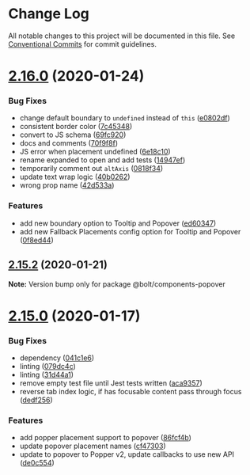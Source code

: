 # Change Log

All notable changes to this project will be documented in this file.
See [Conventional Commits](https://conventionalcommits.org) for commit guidelines.

# [2.16.0](https://github.com/bolt-design-system/bolt/tree/master/packages/components/bolt-popover/compare/v2.15.2...v2.16.0) (2020-01-24)


### Bug Fixes

* change default boundary to `undefined` instead of `this` ([e0802df](https://github.com/bolt-design-system/bolt/tree/master/packages/components/bolt-popover/commit/e0802df42bda48cf129952d06ec37e6c590add1c))
* consistent border color ([7c45348](https://github.com/bolt-design-system/bolt/tree/master/packages/components/bolt-popover/commit/7c4534814f774873d46ef47cc53741a1ef6183fb))
* convert to JS schema ([69fc920](https://github.com/bolt-design-system/bolt/tree/master/packages/components/bolt-popover/commit/69fc9206be3c1dfc02ac6677c25e141f3cd6f623))
* docs and comments ([70f9f8f](https://github.com/bolt-design-system/bolt/tree/master/packages/components/bolt-popover/commit/70f9f8fe0790dc1f0224d3943cc34842481e93f9))
* JS error when placement undefined ([6e18c10](https://github.com/bolt-design-system/bolt/tree/master/packages/components/bolt-popover/commit/6e18c1098a73a25421bb7d9af7fcfaa6c4567e01))
* rename expanded to open and add tests ([14947ef](https://github.com/bolt-design-system/bolt/tree/master/packages/components/bolt-popover/commit/14947ef38111eac352306c8f877b607f52da199e))
* temporarily comment out `altAxis` ([0818f34](https://github.com/bolt-design-system/bolt/tree/master/packages/components/bolt-popover/commit/0818f34c12e8bf2d9d9bb181aa386a480c097144))
* update text wrap logic ([40b0262](https://github.com/bolt-design-system/bolt/tree/master/packages/components/bolt-popover/commit/40b02621ef1865090ba59ba270a7a4b5f5dc605d))
* wrong prop name ([42d533a](https://github.com/bolt-design-system/bolt/tree/master/packages/components/bolt-popover/commit/42d533a661b954841453e883c2ad0f7a05d858d8))


### Features

* add new boundary option to Tooltip and Popover ([ed60347](https://github.com/bolt-design-system/bolt/tree/master/packages/components/bolt-popover/commit/ed60347b9c3204703439da9ec2756e67f5852015))
* add new Fallback Placements config option for Tooltip and Popover ([0f8ed44](https://github.com/bolt-design-system/bolt/tree/master/packages/components/bolt-popover/commit/0f8ed4429464a3c184321f2034f1423f423eacd7))





## [2.15.2](https://github.com/bolt-design-system/bolt/tree/master/packages/components/bolt-popover/compare/v2.15.1...v2.15.2) (2020-01-21)

**Note:** Version bump only for package @bolt/components-popover





# [2.15.0](https://github.com/bolt-design-system/bolt/tree/master/packages/components/bolt-popover/compare/v2.14.3...v2.15.0) (2020-01-17)


### Bug Fixes

* dependency ([041c1e6](https://github.com/bolt-design-system/bolt/tree/master/packages/components/bolt-popover/commit/041c1e6629fdec88d0efb09acedc2649969b2a5c))
* linting ([079dc4c](https://github.com/bolt-design-system/bolt/tree/master/packages/components/bolt-popover/commit/079dc4ce4b98fab7a5d9d20c8924b826b6fa5113))
* linting ([31d44a1](https://github.com/bolt-design-system/bolt/tree/master/packages/components/bolt-popover/commit/31d44a1569b34d3557dcec388b71545cd9b9d131))
* remove empty test file until Jest tests written ([aca9357](https://github.com/bolt-design-system/bolt/tree/master/packages/components/bolt-popover/commit/aca935736e6225d846189afdd46437f8f523262b))
* reverse tab index logic, if has focusable content pass through focus ([dedf256](https://github.com/bolt-design-system/bolt/tree/master/packages/components/bolt-popover/commit/dedf256105a4de22ce2867f33a78bd35a122e09e))


### Features

* add popper placement support to popover ([86fcf4b](https://github.com/bolt-design-system/bolt/tree/master/packages/components/bolt-popover/commit/86fcf4b9caf75403f5289fb9304e07847a551a36))
* update popover placement names ([cf47303](https://github.com/bolt-design-system/bolt/tree/master/packages/components/bolt-popover/commit/cf47303debdb94c3ce31cd6b44b7c331624320ec))
* update to popover to Popper v2, update callbacks to use new API ([de0c554](https://github.com/bolt-design-system/bolt/tree/master/packages/components/bolt-popover/commit/de0c5543ea4ef3daf6d20360859abc3b9d0e4942))
